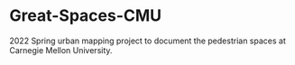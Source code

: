 # Great-Spaces-CMU
2022 Spring urban mapping project to document the pedestrian spaces at Carnegie Mellon University.

